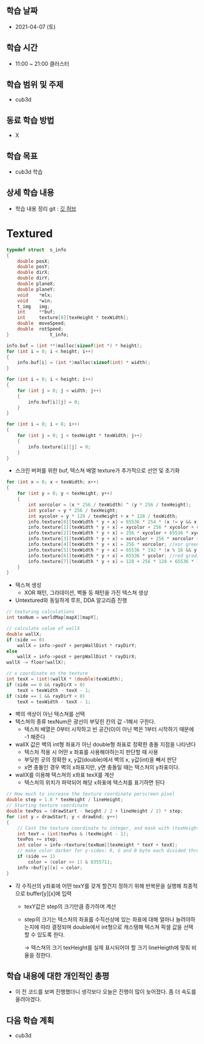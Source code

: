 학습 날짜
---
+ 2021-04-07 (토)

학습 시간
---
+ 11:00 ~ 21:00 클러스터

학습 범위 및 주제
---
+ cub3d

동료 학습 방법
---
+ X

학습 목표
---
+ cub3d 학습

상세 학습 내용
---
+ 학습 내용 정리 git : [깃 허브](https://github.com/kiskim/study)   

# Textured

```c
typedef struct	s_info
{
	double posX;
	double posY;
	double dirX;
	double dirY;
	double planeX;
	double planeY;
	void	*mlx;
	void	*win;
	t_img	img;
	int		**buf;
	int		texture[8][texHeight * texWidth];
	double	moveSpeed;
	double	rotSpeed;
}				t_info;
```

```c
info.buf = (int **)malloc(sizeof(int *) * height);
for (int i = 0; i < height; i++)
{
	info.buf[i] = (int *)malloc(sizeof(int) * width);
}

for (int i = 0; i < height; i++)
{
	for (int j = 0; j < width; j++)
	{
		info.buf[i][j] = 0;
	}
}

for (int i = 0; i < 8; i++)
{
	for (int j = 0; j < texHeight * texWidth; j++)
	{
		info.texture[i][j] = 0;
	}
}
```

- 스크린 버퍼를 위한 buf, 텍스쳐 배열 texture가 추가적으로 선언 및 초기화

```c
for (int x = 0; x < texWidth; x++)
{
	for (int y = 0; y < texHeight; y++)
	{
		int xorcolor = (x * 256 / texWidth) ^ (y * 256 / texHeight);
		int ycolor = y * 256 / texHeight;
		int xycolor = y * 128 / texHeight + x * 128 / texWidth;
		info.texture[0][texWidth * y + x] = 65536 * 254 * (x != y && x != texWidth - y); //flat red texture with black cross
		info.texture[1][texWidth * y + x] = xycolor + 256 * xycolor + 65536 * xycolor; //sloped greyscale
		info.texture[2][texWidth * y + x] = 256 * xycolor + 65536 * xycolor; //sloped yellow gradient
		info.texture[3][texWidth * y + x] = xorcolor + 256 * xorcolor + 65536 * xorcolor; //xor greyscale
		info.texture[4][texWidth * y + x] = 256 * xorcolor; //xor green
		info.texture[5][texWidth * y + x] = 65536 * 192 * (x % 16 && y % 16); //red bricks
		info.texture[6][texWidth * y + x] = 65536 * ycolor; //red gradient
		info.texture[7][texWidth * y + x] = 128 + 256 * 128 + 65536 * 128; //flat grey texture
	}
}
```

- 텍스쳐 생성
    - XOR 패턴, 그라데이션, 벽돌 등 패턴을 가진 텍스쳐 생상
- Untextured와 동일하게 루프, DDA 알고리즘 진행

```c
// texturing calculations
int texNum = worldMap[mapX][mapY];

// calculate value of wallX
double wallX;
if (side == 0)
	wallX = info->posY + perpWallDist * rayDirY;
else
	wallX = info->posX + perpWallDist * rayDirX;
wallX -= floor(wallX);

// x coordinate on the texture
int texX = (int)(wallX * (double)texWidth);
if (side == 0 && rayDirX > 0)
	texX = texWidth - texX - 1;
if (side == 1 && rayDirY < 0)
	texX = texWidth - texX - 1;
```

- 벽의 색상이 아닌 텍스쳐를 선택
- 텍스쳐의 종류 texNum은 광선이 부딪힌 칸의 값 -1해서 구한다.
    - 텍스처 배열은 0부터 시작하고 빈 공간(0)이 아닌 벽은 1부터 시작하기 때문에 -1 해준다
- wallX 값은 벽의 int형 좌표가 아닌 double형 좌표로 정확한 충돌 지점을 나타낸다
    - 텍스처 적용 시 어떤 x 좌표를 사용해야하는지 판단할 때 사용
    - 부딪힌 곳의 정확한 x, y값(double)에서 벽의 x, y값(int)을 빼서 판단
    - x면 충돌인 경우 벽의 x좌표지만, y면 충돌일 때는 텍스처의 y좌표이다.
- wallX를 이용해 텍스쳐의 x좌표 texX를 계산
    - 텍스처의 위치가 파악되어 해당 x좌표에 텍스처를 표기하면 된다

```c
// How much to increase the texture coordinate perscreen pixel
double step = 1.0 * texHeight / lineHeight;
// Starting texture coordinate
double texPos = (drawStart - height / 2 + lineHeight / 2) * step;
for (int y = drawStart; y < drawEnd; y++)
{
	// Cast the texture coordinate to integer, and mask with (texHeight - 1) in case of overflow
	int texY = (int)texPos & (texHeight - 1);
	texPos += step;
	int color = info->texture[texNum][texHeight * texY + texX];
	// make color darker for y-sides: R, G and B byte each divided through two with a "shift" and an "and"
	if (side == 1)
		color = (color >> 1) & 8355711;
	info->buf[y][x] = color;
}
```

- 각 수직선의 y좌표에 어떤 texY를 갖게 할건지 정하기 위해 반복문을 실행해 최종적으로 buffer[y][x]에 입력
    - texY값은 step의 크기만큼 증가하며 계산
    - step의 크기는 텍스처의 좌표를 수직선상에 있는 좌표에 대해 얼마나 늘려야하는지에 따라 결정되며 double에서 int형으로 캐스탱해 텍스쳐 픽셀 값을 선택할 수 있도록 한다.

        → 텍스쳐의 크기 texHeight를 실제 표시되어야 할 크기 lineHeigth에 맞춰 비율을 정한다.


학습 내용에 대한 개인적인 총평
---
+ 이 전 코드를 보며 진행했더니 생각보다 오늘은 진행이 많이 늦어졌다. 좀 더 속도를 올려야겠다.

다음 학습 계획
---
+ cub3d